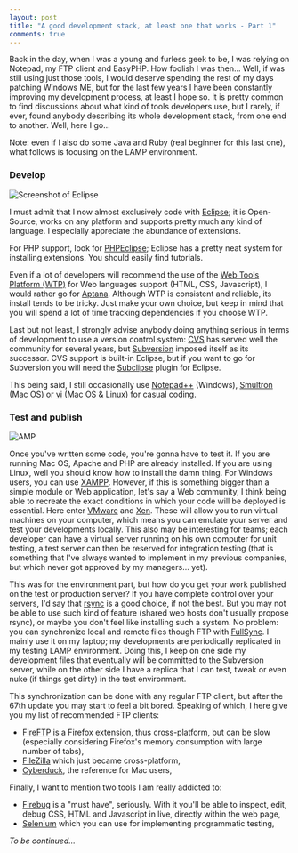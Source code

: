 ```yaml
---
layout: post
title: "A good development stack, at least one that works - Part 1"
comments: true
---
```


Back in the day, when I was a young and furless geek to be, I was relying on Notepad, my FTP client and EasyPHP. How foolish I was then... Well, if was still using just those tools, I would deserve spending the rest of my days patching Windows ME, but for the last few years I have been constantly improving my development process, at least I hope so. It is pretty common to find discussions about what kind of tools developers use, but I rarely, if ever, found anybody describing its whole development stack, from one end to another. Well, here I go...

Note: even if I also do some Java and Ruby (real beginner for this last one), what follows is focusing on the LAMP environment.

### Develop

![Screenshot of Eclipse](/files/eclipse.png)

I must admit that I now almost exclusively code with [Eclipse](http://www.eclipse.org/); it is Open-Source, works on any platform and supports pretty much any kind of language. I especially appreciate the abundance of extensions.

For PHP support, look for [PHPEclipse](http://www.phpeclipse.net); Eclipse has a pretty neat system for installing extensions. You should easily find tutorials.

Even if a lot of developers will recommend the use of the [Web Tools Platform (WTP)](http://www.eclipse.org/webtools/) for Web languages support (HTML, CSS, Javascript), I would rather go for [Aptana](http://www.aptana.com/). Although WTP is consistent and reliable, its install tends to be tricky. Just make your own choice, but keep in mind that you will spend a lot of time tracking dependencies if you choose WTP.

Last but not least, I strongly advise anybody doing anything serious in terms of development to use a version control system: [CVS](http://www.nongnu.org/cvs/) has served well the community for several years, but [Subversion](http://subversion.tigris.org/) imposed itself as its successor. CVS support is built-in Eclipse, but if you want to go for Subversion you will need the [Subclipse](http://subclipse.tigris.org/) plugin for Eclipse.

This being said, I still occasionally use [Notepad++](http://notepad-plus.sourceforge.net) (Windows), [Smultron](http://smultron.sourceforge.net/) (Mac OS) or [vi](http://en.wikipedia.org/wiki/Vi) (Mac OS & Linux) for casual coding.

### Test and publish

![AMP](/files/lamp.png)

Once you've written some code, you're gonna have to test it. If you are running Mac OS, Apache and PHP are already installed. If you are using Linux, well you should know how to install the damn thing. For Windows users, you can use [XAMPP](http://www.apachefriends.org/en/xampp.html). However, if this is something bigger than a simple module or Web application, let's say a Web community, I think being able to recreate the exact conditions in which your code will be deployed is essential. Here enter [VMware](http://www.vmware.com/) and [Xen](http://www.xen.org). These will allow you to run virtual machines on your computer, which means you can emulate your server and test your developments locally. This also may be interesting for teams; each developer can have a virtual server running on his own computer for unit testing, a test server can then be reserved for integration testing (that is something that I've always wanted to implement in my previous companies, but which never got approved by my managers... yet).

This was for the environment part, but how do you get your work published on the test or production server? If you have complete control over your servers, I'd say that [rsync](http://samba.anu.edu.au/rsync/) is a good choice, if not the best. But you may not be able to use such kind of feature (shared web hosts don't usually propose rsync), or maybe you don't feel like installing such a system. No problem: you can synchronize local and remote files though FTP with [FullSync](http://fullsync.sourceforge.net/). I mainly use it on my laptop; my developments are periodically replicated in my testing LAMP environment. Doing this, I keep on one side my development files that eventually will be committed to the Subversion server, while on the other side I have a replica that I can test, tweak or even nuke (if things get dirty) in the test environment.

This synchronization can be done with any regular FTP client, but after the 67th update you may start to feel a bit bored. Speaking of which, I here give you my list of recommended FTP clients:

- [FireFTP](https://addons.mozilla.org/en-US/firefox/addon/1843) is a Firefox extension, thus cross-platform, but can be slow (especially considering Firefox's memory consumption with large number of tabs),
- [FileZilla](http://filezilla-project.org/) which just became cross-platform,
- [Cyberduck](http://cyberduck.ch/), the reference for Mac users,

Finally, I want to mention two tools I am really addicted to:

- [Firebug](https://addons.mozilla.org/en-US/firefox/addon/1843) is a "must have", seriously. With it you'll be able to inspect, edit, debug CSS, HTML and Javascript in live, directly within the web page,
- [Selenium](https://addons.mozilla.org/en-US/firefox/addon/2079) which you can use for implementing programmatic testing,

*To be continued...*